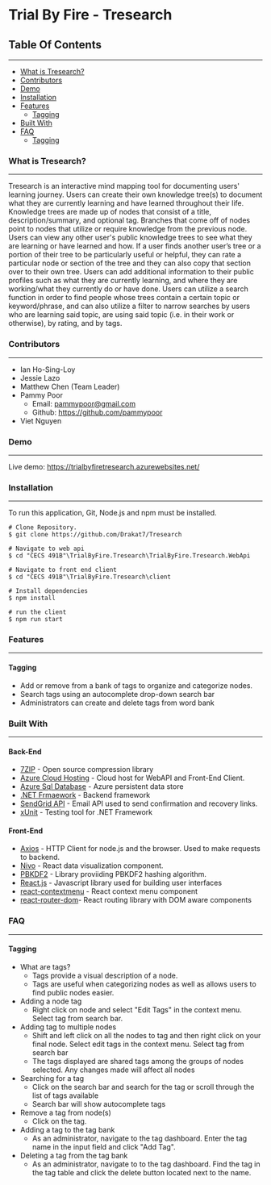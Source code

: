 # Trial By Fire - Tresearch
## Table Of Contents
--------------------------------
- [What is Tresearch?](#what-is-tresearch)
- [Contributors](#contributors)
- [Demo](#demo)
- [Installation](#installation)
- [Features](#features)
  - [Tagging](#tagging)
- [Built With](#built-with)
- [FAQ](#faq)
  - [Tagging](#tagging-1)
### What is Tresearch?
--------------------------------
Tresearch is an interactive mind mapping tool for documenting users' learning journey.  Users can create their own knowledge tree(s) to document what they are currently learning and have learned throughout their life. Knowledge trees are made up of nodes that consist of a title,  description/summary, and optional tag. Branches that come off of nodes point to nodes that utilize or require knowledge from the previous node. Users can view any other user's public knowledge trees to see what they are learning or have learned and how. If a user finds another user’s tree or a portion of their tree to be particularly useful or helpful, they can rate a particular node or section of the tree and they can also copy that section over to their own tree. Users can add additional information to their public profiles such as what they are currently learning, and where they are working/what they currently do or have done. Users can utilize a search function in order to find people whose trees contain a certain topic or keyword/phrase, and can also utilize a filter to narrow searches by users who are learning said topic, are using said topic (i.e. in their work or otherwise), by rating, and by tags.

### Contributors
--------------------------------
- Ian Ho-Sing-Loy
- Jessie Lazo
- Matthew Chen (Team Leader)
- Pammy Poor
  - Email: pammypoor@gmail.com
  - Github: https://github.com/pammypoor
- Viet Nguyen

### Demo
--------------------------------
Live demo: https://trialbyfiretresearch.azurewebsites.net/

### Installation
--------------------------------
To run this application, Git, Node.js and npm must be installed. 

```
# Clone Repository. 
$ git clone https://github.com/Drakat7/Tresearch

# Navigate to web api
$ cd "CECS 491B"\TrialByFire.Tresearch\TrialByFire.Tresearch.WebApi

# Navigate to front end client
$ cd "CECS 491B"\TrialByFire.Tresearch\client

# Install dependencies
$ npm install

# run the client
$ npm run start

```

### Features
--------------------------------
#### Tagging
- Add or remove from a bank of tags to organize and categorize nodes. 
- Search tags using an autocomplete drop-down search bar
- Administrators can create and delete tags from word bank

### Built With
--------------------------------
#### Back-End
- [7ZIP](https://www.7-zip.org/) - Open source compression library
- [Azure Cloud Hosting](https://azure.microsoft.com/en-us/services/cloud-services/#pricing) - Cloud host for WebAPI and Front-End Client.
- [Azure Sql Database](https://azure.microsoft.com/en-us/products/azure-sql/database/) - Azure persistent data store
- [.NET Frmaework](https://dotnet.microsoft.com/en-us/learn/dotnet/what-is-dotnet) - Backend framework
- [SendGrid API](https://sendgrid.com/) - Email API used to send confirmation and recovery links.
- [xUnit](https://xunit.net/) - Testing tool for .NET Framework
#### Front-End
- [Axios](https://axios-http.com/docs/intro) - HTTP Client for node.js and the browser. Used to make requests to backend.
- [Nivo](https://nivo.rocks/) - React data visualization component.
- [PBKDF2](https://www.npmjs.com/package/pbkdf2) - Library proviiding PBKDF2 hashing algorithm.
- [React.js](https://reactjs.org/) - Javascript library used for building user interfaces
- [react-contextmenu](https://www.npmjs.com/package/react-contextmenu) - React context menu component
- [react-router-dom](https://v5.reactrouter.com/web/guides/quick-start)- React routing library with DOM aware components
### FAQ
--------------------------------
#### Tagging
- What are tags?
  - Tags provide a visual description of a node. 
  - Tags are useful when categorizing nodes as well as allows users to find public nodes easier.
- Adding a node tag
  - Right click on node and select "Edit Tags" in the context menu. Select tag from search bar. 
- Adding tag to multiple nodes
  - Shift and left click on all the nodes to tag and then right click on your final node. Select edit tags in the context menu. Select tag from search bar
  - The tags displayed are shared tags among the groups of nodes selected. Any changes made will affect all nodes
- Searching for a tag
  - Click on the search bar and search for the tag or scroll through the list of tags available
  - Search bar will show autocomplete tags
- Remove a tag from node(s)
  - Click on the tag.
- Adding a tag to the tag bank
  - As an administrator, navigate to the tag dashboard. Enter the tag name in the input field and click "Add Tag".
- Deleting a tag from the tag bank
  - As an administrator, navigate to to the tag dashboard. Find the tag in the tag table and click the delete button located next to the name.